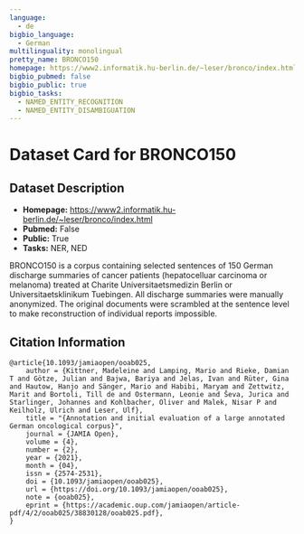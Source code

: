 ```yaml
---
language:
  - de
bigbio_language:
  - German
multilinguality: monolingual
pretty_name: BRONCO150
homepage: https://www2.informatik.hu-berlin.de/~leser/bronco/index.html
bigbio_pubmed: false
bigbio_public: true
bigbio_tasks:
  - NAMED_ENTITY_RECOGNITION
  - NAMED_ENTITY_DISAMBIGUATION
---
```



# Dataset Card for BRONCO150

## Dataset Description

- **Homepage:** https://www2.informatik.hu-berlin.de/~leser/bronco/index.html
- **Pubmed:** False
- **Public:** True
- **Tasks:** NER, NED


BRONCO150 is a corpus containing selected sentences of 150 German discharge summaries of cancer patients (hepatocelluar carcinoma or melanoma) treated at Charite Universitaetsmedizin Berlin or Universitaetsklinikum Tuebingen. All discharge summaries were manually anonymized. The original documents were scrambled at the sentence level to make reconstruction of individual reports impossible.


## Citation Information

```
@article{10.1093/jamiaopen/ooab025,
    author = {Kittner, Madeleine and Lamping, Mario and Rieke, Damian T and Götze, Julian and Bajwa, Bariya and Jelas, Ivan and Rüter, Gina and Hautow, Hanjo and Sänger, Mario and Habibi, Maryam and Zettwitz, Marit and Bortoli, Till de and Ostermann, Leonie and Ševa, Jurica and Starlinger, Johannes and Kohlbacher, Oliver and Malek, Nisar P and Keilholz, Ulrich and Leser, Ulf},
    title = "{Annotation and initial evaluation of a large annotated German oncological corpus}",
    journal = {JAMIA Open},
    volume = {4},
    number = {2},
    year = {2021},
    month = {04},
    issn = {2574-2531},
    doi = {10.1093/jamiaopen/ooab025},
    url = {https://doi.org/10.1093/jamiaopen/ooab025},
    note = {ooab025},
    eprint = {https://academic.oup.com/jamiaopen/article-pdf/4/2/ooab025/38830128/ooab025.pdf},
}
```
